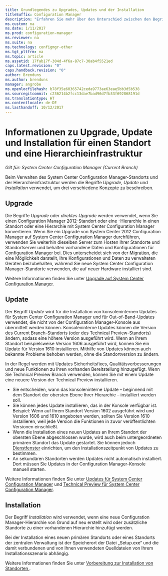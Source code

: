 ```yaml
---
title: Grundlegendes zu Upgrades, Updates und der Installation
titleSuffix: Configuration Manager
description: "Erfahren Sie mehr über den Unterschied zwischen den Begriffen Installation, Update und Upgrade beim Verwalten einer Configuration Manager-Infrastruktur."
ms.custom: na
ms.date: 1/11/2017
ms.prod: configuration-manager
ms.reviewer: na
ms.suite: na
ms.technology: configmgr-other
ms.tgt_pltfrm: na
ms.topic: article
ms.assetid: 17fab17f-304d-4f6a-87c7-30ab4f5521ed
caps.latest.revision: "0"
caps.handback.revision: "0"
author: Brenduns
ms.author: brenduns
manager: angrobe
ms.openlocfilehash: b78f35e60365742ceda9773ae63eae5bb3d5b538
ms.sourcegitcommit: c236214b2fcc13dae7bad96d7fb33f692868191d
ms.translationtype: HT
ms.contentlocale: de-DE
ms.lasthandoff: 10/12/2017
---
```

# <a name="about-upgrade-update-and-install-for-site-and-hierarchy-infrastructure"></a>Informationen zu Upgrade, Update und Installation für einen Standort und eine Hierarchieinfrastruktur

*Gilt für: System Center Configuration Manager (Current Branch)*


Beim Verwalten des System Center Configuration Manager-Standorts und der Hierarchieinfrastruktur werden die Begriffe *Upgrade*, *Update* und *Installation* verwendet, um drei verschiedene Konzepte zu beschreiben.

## <a name="upgrade"></a>Upgrade
Die Begriffe *Upgrade* oder *direktes Upgrade* werden verwendet, wenn Sie einen Configuration Manager 2012-Standort oder eine -Hierarchie in einen Standort oder eine Hierarchie mit System Center Configuration Manager konvertieren.
Wenn Sie ein Upgrade von System Center 2012 Configuration Manager auf System Center Configuration Manager durchführen, verwenden Sie weiterhin dieselben Server zum Hosten Ihrer Standorte und Standortserver und behalten vorhandene Daten und Konfigurationen für Configuration Manager bei.  Dies unterscheidet sich von der [Migration](/sccm/core/migration/migrate-data-between-hierarchies), die eine Möglichkeit darstellt, Ihre Konfigurationen und Daten zu verwalteten Geräten beizubehalten, während Sie neue System Center Configuration Manager-Standorte verwenden, die auf neuer Hardware installiert sind.

Weitere Informationen finden Sie unter [Upgrade auf System Center Configuration Manager](/sccm/core/servers/deploy/install/upgrade-to-configuration-manager).



## <a name="update"></a>Update
Der Begriff *Update* wird für die Installation von konsoleninternen Updates für System Center Configuration Manager und für Out-of-Band-Updates verwendet, die nicht von der Configuration Manager-Konsole aus übermittelt werden können. Konsoleninterne Updates können die Version des Current Branch-Standorts (oder des Technical Preview-Standorts) ändern, sodass eine höhere Version ausgeführt wird. Wenn an Ihrem Standort beispielsweise Version 1606 ausgeführt wird, können Sie ein Update für Version 1610 installieren. Mithilfe von Updates können auch bekannte Probleme behoben werden, ohne die Standortversion zu ändern.      

In der Regel werden mit Updates Sicherheitsfixes, Qualitätsverbesserungen und neue Funktionen zu Ihren vorhanden Bereitstellung hinzugefügt. Wenn Sie Technical Preview Branch verwenden, können Sie mit einem Update eine neuere Version der Technical Preview installieren.
-   Sie entscheiden, wann das konsoleninterne Update – beginnend mit dem Standort der obersten Ebene Ihrer Hierarchie – installiert werden soll.
- Sie können jedes Update installieren, das in der Konsole verfügbar ist. Beispiel: Wenn auf Ihrem Standort Version 1602 ausgeführt wird und Version 1606 und 1610 angeboten werden, sollten Sie Version 1610 installieren, weil jede Version die Funktionen in zuvor veröffentlichten Versionen einschließt.
- Wenn die Installation eines neuen Updates an Ihrem Standort der obersten Ebene abgeschlossen wurde, wird auch beim untergeordneten primären Standort das Update gestartet. Sie können jedoch [Dienstfenster](/sccm/core/servers/manage/install-in-console-updates#a-namebkmkservicewindowa-service-windows-for-site-servers) einrichten, um den Installationszeitpunkt von Updates zu bestimmen.
- An sekundären Standorten werden Updates nicht automatisch installiert. Dort müssen Sie Updates in der Configuration Manager-Konsole manuell starten.

Weitere Informationen finden Sie unter [Updates für System Center Configuration Manager](/sccm/core/servers/manage/updates) und [Technical Preview für System Center Configuration Manager](/sccm/core/get-started/technical-preview).



## <a name="install"></a>Installation
Der Begriff *Installation* wird verwendet, wenn eine neue Configuration Manager-Hierarchie von Grund auf neu erstellt wird oder zusätzliche Standorte zu einer vorhandenen Hierarchie hinzufügt werden.  

Bei der Installation eines neuen primären Standorts oder eines Standorts der zentralen Verwaltung ist der Speicherort der Datei „Setup.exe“ und die damit verbundenen und von Ihnen verwendeten Quelldateien von Ihrem Installationsszenario abhängig.

Weitere Informationen finden Sie unter [Vorbereitung zur Installation von Standorten ](/sccm/core/servers/deploy/install/prepare-to-install-sites).

